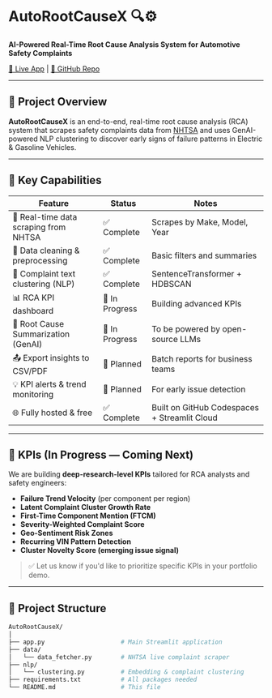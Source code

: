 # AutoRootCauseX 🔍⚙️  
**AI-Powered Real-Time Root Cause Analysis System for Automotive Safety Complaints**

[🚀 Live App](https://n7csqgfinj8j9snbsmvtk8.streamlit.app) | [📂 GitHub Repo](https://github.com/Sravanitalari1/AutoRootCauseX)

---

## 📌 Project Overview
**AutoRootCauseX** is an end-to-end, real-time root cause analysis (RCA) system that scrapes safety complaints data from [NHTSA](https://www.nhtsa.gov/) and uses GenAI-powered NLP clustering to discover early signs of failure patterns in Electric & Gasoline Vehicles.

---

## 🧠 Key Capabilities

| Feature | Status | Notes |
|--------|--------|-------|
| 🔄 Real-time data scraping from NHTSA | ✅ Complete | Scrapes by Make, Model, Year |
| 🧼 Data cleaning & preprocessing | ✅ Complete | Basic filters and summaries |
| 🧠 Complaint text clustering (NLP) | ✅ Complete | SentenceTransformer + HDBSCAN |
| 📊 RCA KPI dashboard | 🔄 In Progress | Building advanced KPIs |
| 🧾 Root Cause Summarization (GenAI) | 🔄 In Progress | To be powered by open-source LLMs |
| 📤 Export insights to CSV/PDF | 🚧 Planned | Batch reports for business teams |
| 💡 KPI alerts & trend monitoring | 🚧 Planned | For early issue detection |
| 🌐 Fully hosted & free | ✅ Complete | Built on GitHub Codespaces + Streamlit Cloud |

---

## 🎯 KPIs (In Progress — Coming Next)

We are building **deep-research-level KPIs** tailored for RCA analysts and safety engineers:

- **Failure Trend Velocity** (per component per region)
- **Latent Complaint Cluster Growth Rate**
- **First-Time Component Mention (FTCM)**
- **Severity-Weighted Complaint Score**
- **Geo-Sentiment Risk Zones**
- **Recurring VIN Pattern Detection**
- **Cluster Novelty Score (emerging issue signal)**

> ✅ Let us know if you'd like to prioritize specific KPIs in your portfolio demo.

---

## 📁 Project Structure

```bash
AutoRootCauseX/
│
├── app.py                     # Main Streamlit application
├── data/
│   └── data_fetcher.py        # NHTSA live complaint scraper
├── nlp/
│   └── clustering.py          # Embedding & complaint clustering
├── requirements.txt           # All packages needed
└── README.md                  # This file
